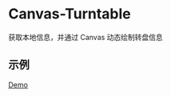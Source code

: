 # Canvas-Turntable
获取本地信息，并通过 Canvas 动态绘制转盘信息


## 示例
[Demo](https://alvinyw.github.io/Blog/Canvas-Turntable/index.html)
